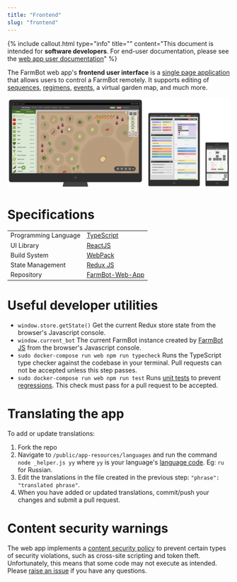 ```yaml
---
title: "Frontend"
slug: "frontend"
---
```



{%
include callout.html
type="info"
title=""
content="This document is intended for **software developers**. For end-user documentation, please see the [web app user documentation](https://software.farm.bot/docs/the-farmbot-web-app)"
%}

The FarmBot web app's **frontend user interface** is a [single page application](https://en.wikipedia.org/wiki/Single-page_application) that allows users to control a FarmBot remotely. It supports editing of [sequences](https://software.farm.bot/docs/sequences), [regimens](https://software.farm.bot/docs/regimens), [events](https://software.farm.bot/docs/farm-events), a virtual garden map, and much more.

![Web App on Different Devices](_images/web_app_on_different_devices.png)

# Specifications

|                    |   |
|--------------------|---|
|Programming Language|[TypeScript](https://www.typescriptlang.org/index.html)
|UI Library          |[ReactJS](https://reactjs.org)
|Build System        |[WebPack](https://webpack.js.org)
|State Management    |[Redux JS](https://redux.js.org)
|Repository          |[FarmBot-Web-App](https://github.com/FarmBot/Farmbot-Web-App)

# Useful developer utilities

 * `window.store.getState()` Get the current Redux store state from the browser's Javascript console.
 * `window.current_bot` The current FarmBot instance created by [FarmBot JS](../farmbot-js.md) from the browser's Javascript console.
 * `sudo docker-compose run web npm run typecheck` Runs the TypeScript type checker against the codebase in your terminal. Pull requests can not be accepted unless this step passes.
 * `sudo docker-compose run web npm run test` Runs [unit tests](https://en.wikipedia.org/wiki/Unit_testing) to prevent [regressions](https://en.wikipedia.org/wiki/Software_regression). This check must pass for a pull request to be accepted.

# Translating the app

To add or update translations:

1. Fork the repo
2. Navigate to `/public/app-resources/languages` and run the command `node _helper.js yy` where `yy` is your language's [language code](http://www.science.co.il/Language/Locale-codes.php). Eg: `ru` for Russian.
3. Edit the translations in the file created in the previous step: `"phrase": "translated phrase"`.
4. When you have added or updated translations, commit/push your changes and submit a pull request.

# Content security warnings

The web app implements a [content security policy](https://en.wikipedia.org/wiki/Content_Security_Policy) to prevent certain types of security violations, such as cross-site scripting and token theft. Unfortunately, this means that some code may not execute as intended. Please [raise an issue](https://github.com/FarmBot/Farmbot-Web-App/issues/new) if you have any questions.
